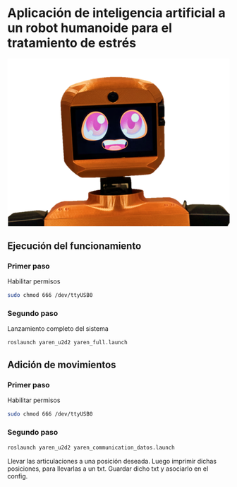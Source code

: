 # Aplicación de inteligencia artificial a un robot humanoide para el tratamiento de estrés
![Imagen de Yaren](https://github.com/RAMEL-ESPOL/YAREN/blob/main/YarenPerfil.png)

## Ejecución del funcionamiento
### Primer paso
Habilitar permisos 
```bash
sudo chmod 666 /dev/ttyUSB0
```
### Segundo paso
Lanzamiento completo del sistema
```bash
roslaunch yaren_u2d2 yaren_full.launch
```

## Adición de movimientos
### Primer paso
Habilitar permisos 
```bash
sudo chmod 666 /dev/ttyUSB0
```
### Segundo paso
```bash
roslaunch yaren_u2d2 yaren_communication_datos.launch
```
Llevar las articulaciones a una posición deseada. Luego imprimir dichas posiciones, para llevarlas a un txt. Guardar dicho txt y asociarlo en el config.   




